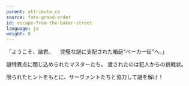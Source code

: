 ```yaml
---
parent: attribute.ce
source: fate-grand-order
id: escape-from-the-baker-street
language: ja
weight: 0
---
```


「ようこそ、諸君。
　完璧な謎に支配された箱庭“ベーカー街”へ。」

謎特異点に閉じ込められたマスターたち。
渡されたのは犯人からの挑戦状。

限られたヒントをもとに、サーヴァントたちと協力して謎を解け！
